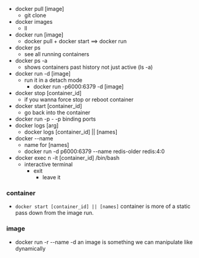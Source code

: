 
- docker pull [image]
	- git clone
- docker images
	- ll
- docker run [image]  
	- docker pull + docker start ==> docker run
- docker ps
	- see all running containers
- docker ps -a
	- shows containers past history not just active (ls -a)
-  docker run -d [image]
	- run it in a detach mode
		- docker run -p6000:6379 -d [image]
-   docker stop [container_id]
	- if you wanna force stop or reboot container
-   docker start [container_id]
	- go back into the container
-    docker run -p
	- -p binding ports
-  docker logs [arg]
	- docker logs [container_id] || [names]
-  docker --name
	- name for [names]
	- docker run -d p6000:6379 --name redis-older redis:4:0
- docker exec  n -it [container_id] /bin/bash
	- interactive terminal 
		- exit 
			- leave it



### container
- `docker start [container_id] || [names]`
container is more of a static pass down from the image run.
### image
- docker run -r --name -d
an image is something we can manipulate like dynamically 

